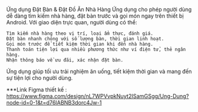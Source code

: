 Ứng dụng Đặt Bàn & Đặt Đồ Ăn Nhà Hàng
Ứng dụng cho phép người dùng dễ dàng tìm kiếm nhà hàng, đặt bàn trước và gọi món ngay trên thiết bị Android. Với giao diện trực quan, người dùng có thể:

    Tìm kiếm nhà hàng theo vị trí, loại ẩm thực, đánh giá.
    Đặt bàn nhanh chóng với số lượng bàn, thời gian linh hoạt.
    Gọi món trước để tiết kiệm thời gian khi đến nhà hàng.
    Thanh toán tiện lợi qua nhiều phương thức như ví điện tử, thẻ ngân hàng.
    Nhận thông báo về ưu đãi, xác nhận đặt bàn.
Ứng dụng giúp tối ưu trải nghiệm ăn uống, tiết kiệm thời gian và mang đến sự tiện lợi cho người dùng.

***Link Figma thiết kế :
https://www.figma.com/design/nL7WPVvpkNuyt2ISamGSgg/Ung-Dung?node-id=0-1&t=d76lABNB3dorc4Jw-1
